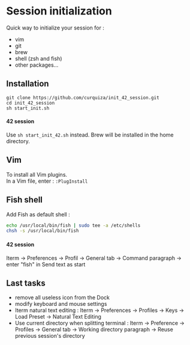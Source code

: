 # Session initialization

Quick way to initialize your session for :
- vim
- git
- brew
- shell (zsh and fish)
- other packages...

## Installation
```
git clone https://github.com/curquiza/init_42_session.git
cd init_42_session
sh start_init.sh
```
#### 42 session
Use `sh start_init_42.sh` instead.
Brew will be installed in the home directory.

## Vim 
To install all Vim plugins.  
In a Vim file, enter :
```:PlugInstall```

## Fish shell

Add Fish as default shell :
``` bash
echo /usr/local/bin/fish | sudo tee -a /etc/shells
chsh -s /usr/local/bin/fish
```

#### 42 session
Iterm -> Preferences -> Profil -> General tab -> Command paragraph -> enter "fish" in Send text as start

## Last tasks
- remove all useless icon from the Dock
- modify keyboard and mouse settings
- Iterm natural text editing : Iterm -> Preferences -> Profiles -> Keys -> Load Preset -> Natural Text Editing
- Use current directory when splitting terminal : Iterm -> Preference -> Profiles -> General tab -> Working directory paragraph -> Reuse previous session's directory
